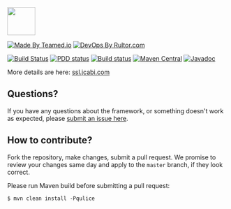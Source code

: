 <img src="http://img.jcabi.com/logo-square.png" width="64px" height="64px" />

[![Made By Teamed.io](http://img.teamed.io/btn.svg)](http://www.teamed.io)
[![DevOps By Rultor.com](http://www.rultor.com/b/jcabi/jcabi-ssl-maven-plugin)](http://www.rultor.com/p/jcabi/jcabi-ssl-maven-plugin)

[![Build Status](https://travis-ci.org/jcabi/jcabi-ssl-maven-plugin.svg?branch=master)](https://travis-ci.org/jcabi/jcabi-ssl-maven-plugin)
[![PDD status](http://www.0pdd.com/svg?name=jcabi/jcabi-ssl-maven-plugin)](http://www.0pdd.com/p?name=jcabi/jcabi-ssl-maven-plugin)
[![Build status](https://ci.appveyor.com/api/projects/status/n4a958g4tt5009hk/branch/master?svg=true)](https://ci.appveyor.com/project/yegor256/jcabi-ssl-maven-plugin/branch/master)
[![Maven Central](https://maven-badges.herokuapp.com/maven-central/com.jcabi/jcabi-ssl-maven-plugin/badge.svg)](https://maven-badges.herokuapp.com/maven-central/com.jcabi/jcabi-ssl-maven-plugin)
[![Javadoc](https://javadoc-emblem.rhcloud.com/doc/com.jcabi/jcabi-ssl-maven-plugin/badge.svg)](http://www.javadoc.io/doc/com.jcabi/jcabi-ssl-maven-plugin)

More details are here: [ssl.jcabi.com](http://ssl.jcabi.com/index.html)

## Questions?

If you have any questions about the framework, or something doesn't work as expected,
please [submit an issue here](https://github.com/jcabi/jcabi-ssl-maven-plugin/issues/new).

## How to contribute?

Fork the repository, make changes, submit a pull request.
We promise to review your changes same day and apply to
the `master` branch, if they look correct.

Please run Maven build before submitting a pull request:

```
$ mvn clean install -Pqulice
```

